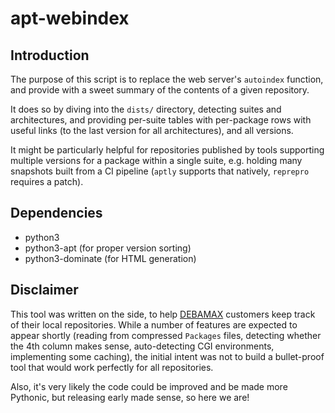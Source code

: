 # apt-webindex

## Introduction

The purpose of this script is to replace the web server's `autoindex`
function, and provide with a sweet summary of the contents of a given
repository.

It does so by diving into the `dists/` directory, detecting suites and
architectures, and providing per-suite tables with per-package rows
with useful links (to the last version for all architectures), and all
versions.

It might be particularly helpful for repositories published by tools
supporting multiple versions for a package within a single suite,
e.g. holding many snapshots built from a CI pipeline (`aptly` supports
that natively, `reprepro` requires a patch).


## Dependencies

* python3
* python3-apt (for proper version sorting)
* python3-dominate (for HTML generation)


## Disclaimer

This tool was written on the side, to help
[DEBAMAX](https://debamax.com/) customers keep track of their local
repositories. While a number of features are expected to appear
shortly (reading from compressed `Packages` files, detecting whether
the 4th column makes sense, auto-detecting CGI environments,
implementing some caching), the initial intent was not to build a
bullet-proof tool that would work perfectly for all repositories.

Also, it's very likely the code could be improved and be made more
Pythonic, but releasing early made sense, so here we are!
